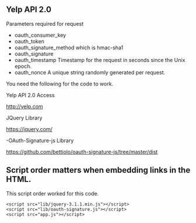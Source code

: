 ## Yelp API 2.0

Parameters required for request
- oauth_consumer_key
- oauth_token
- oauth_signature_method which is hmac-sha1
- oauth_signature
- oauth_timestamp	Timestamp for the request in seconds since the Unix epoch.
- oauth_nonce	 A unique string randomly generated per request.


You need the following for the code to work.

Yelp API 2.0 Access

http://yelp.com

JQuery Library

https://jquery.com/

-OAuth-Signature-js Library

https://github.com/bettiolo/oauth-signature-js/tree/master/dist



## Script order matters when embedding links in the HTML.

This script order worked for this code.
```
<script src="lib/jquery-3.1.1.min.js"></script>
<script src="lib/oauth-signature.js"></script>
<script src="app.js"></script>
```
